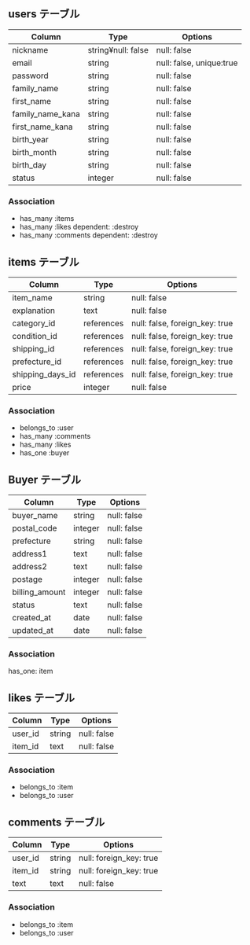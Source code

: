## users テーブル

| Column             | Type               | Options                  |
| ------------------ | ------------------ | ------------------------ |
| nickname           | string¥null: false | null: false              |
| email              | string             | null: false, unique:true |
| password           | string             | null: false              |
| family_name        | string             | null: false              |
| first_name         | string             | null: false              |
| family_name_kana   | string             | null: false              |
| first_name_kana    | string             | null: false              |
| birth_year         | string             | null: false              |
| birth_month        | string             | null: false              |
| birth_day          | string             | null: false              |
| status             | integer            | null: false              |

### Association

- has_many :items
- has_many :likes dependent: :destroy
- has_many :comments dependent: :destroy

##  items テーブル

| Column        | Type       | Options                        |
| ------------- | ---------- | ------------------------------ |
| item_name     | string     | null: false                    |
| explanation   | text       | null: false                    |
| category_id   | references | null: false, foreign_key: true |
| condition_id  | references | null: false, foreign_key: true |
| shipping_id   | references | null: false, foreign_key: true |
| prefecture_id | references | null: false, foreign_key: true |
| shipping_days_id| references | null: false, foreign_key: true |
| price         | integer    | null: false                    |

### Association

- belongs_to :user
- has_many :comments
- has_many :likes
- has_one :buyer

##  Buyer テーブル
 
| Column         | Type       | Options                        |
| -------------- | ---------- | ------------------------------ |
| buyer_name     | string     | null: false                    |
| postal_code    | integer    | null: false                    |
| prefecture     | string     | null: false                    |
| address1       | text       | null: false                    |
| address2       | text       | null: false                    |
| postage        | integer    | null: false                    |
| billing_amount | integer    | null: false                    |
| status         | text       | null: false                    |
| created_at     | date       | null: false                    |
| updated_at     | date       | null: false                    |


### Association
has_one: item

##  likes テーブル
| Column    | Type       | Options               |
| --------- | ---------- | --------------------- |
| user_id   | string     | null: false           |
| item_id   | text       | null: false           |

### Association

- belongs_to :item
- belongs_to :user

##  comments テーブル
| Column    | Type       | Options                 |
| --------- | ---------- | ----------------------- |
| user_id   | string     | null: foreign_key: true |
| item_id   | string     | null: foreign_key: true |
| text      | text       | null: false             |

### Association

- belongs_to :item
- belongs_to :user